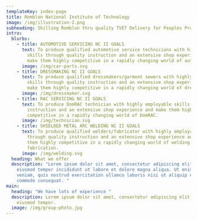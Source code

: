 ```yaml
---
templateKey: index-page
title: Romblon National Institute of Technology
image: /img/illustration-2.png
subheading: Skilling Romblon thru quality TVET Delivery for Peoples Prosperity.
intro:
  blurbs:
    - title: AUTOMOTIVE SERVICING NC II GOALS
      text: To produce qualified automotive service technicians with highly employable
        skills through quality instruction and an extensive shop experience and
        make them highly competitive in a rapidly changing world of automotive.
      image: /img/car-parts.svg
    - title: DRESSMAKING NC II GOALS
      text: To produce qualified dressmakers/garment sewers with highly employable
        skills through quality instruction and an extensive shop experience and
        make them highly competitive in a rapidly changing world of dressmaking.
      image: /img/dressmaker.svg
    - title: RAC SERVICING NC II GOALS
      text: To produce DomRAC technician with highly employable skills through quality
        instruction and an extensive shop experience and make them highly
        competitive in a rapidly changing world of DomRAC.
      image: /img/technician.svg
    - title: SHIELDED METAL ARC WELDING NC II GOALS
      text: To produce qualified welders/fabricator with highly employable skills
        through quality instruction and an extensive shop experience and make
        them highly competitive in a rapidly changing world of welding and
        fabrication.
      image: /img/welding.svg
  heading: What we offer
  description: "Lorem ipsum dolor sit amet, consectetur adipiscing elit, sed do
    eiusmod tempor incididunt ut labore et dolore magna aliqua. Ut enim ad minim
    veniam, quis nostrud exercitation ullamco laboris nisi ut aliquip ex ea
    commodo consequat. "
main:
  heading: "We have lots of experience "
  description: Lorem ipsum dolor sit amet, consectetur adipiscing elit, sed do
    eiusmod tempor.
  image: /img/group-photo.jpg
---
```

